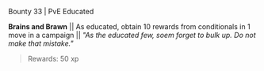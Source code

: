 Bounty 33 | PvE Educated

**Brains and Brawn**
|| As educated, obtain 10 rewards from conditionals in 1 move in a campaign ||
*"As the educated few, soem forget to bulk up. Do not make that mistake."*
> Rewards: 50 xp